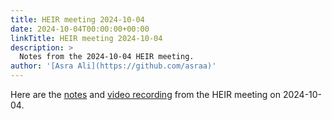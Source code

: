 ```yaml
---
title: HEIR meeting 2024-10-04
date: 2024-10-04T00:00:00+00:00
linkTitle: HEIR meeting 2024-10-04
description: >
  Notes from the 2024-10-04 HEIR meeting.
author: '[Asra Ali](https://github.com/asraa)'
---
```


Here are the
[notes](https://docs.google.com/document/d/1tlC-g3JKOB9wxfQMEJnKQk0C0eBdtBCzZX8ck7J37fI/edit?usp=sharing)
and
[video recording](https://drive.google.com/file/d/1OFfrwWesFpxVHw2DFuNAxSB8seLG_tr1/view?usp=sharing)
from the HEIR meeting on 2024-10-04.
